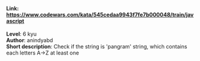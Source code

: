#### Link: https://www.codewars.com/kata/545cedaa9943f7fe7b000048/train/javascript
**Level**: 6 kyu  
**Author**: anindyabd  
**Short description**: Check if the string is 'pangram' string, which contains each letters A→Z at least one

